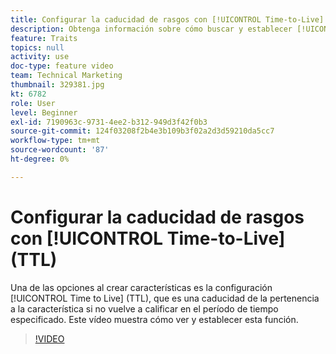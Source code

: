 ```yaml
---
title: Configurar la caducidad de rasgos con [!UICONTROL Time-to-Live] (TTL)
description: Obtenga información sobre cómo buscar y establecer [!UICONTROL Time to Live] (TTL) en Audience Manager. Utilice esta configuración al crear características, que establece una caducidad de la pertenencia a la característica si un usuario no vuelve a calificar en el período de tiempo especificado.
feature: Traits
topics: null
activity: use
doc-type: feature video
team: Technical Marketing
thumbnail: 329381.jpg
kt: 6782
role: User
level: Beginner
exl-id: 7190963c-9731-4ee2-b312-949d3f42f0b3
source-git-commit: 124f03208f2b4e3b109b3f02a2d3d59210da5cc7
workflow-type: tm+mt
source-wordcount: '87'
ht-degree: 0%

---
```


# Configurar la caducidad de rasgos con [!UICONTROL Time-to-Live] (TTL)

Una de las opciones al crear características es la configuración [!UICONTROL Time to Live] (TTL), que es una caducidad de la pertenencia a la característica si no vuelve a calificar en el período de tiempo especificado. Este vídeo muestra cómo ver y establecer esta función.

>[!VIDEO](https://video.tv.adobe.com/v/341332/?quality=12&learn=on&captions=spa)
